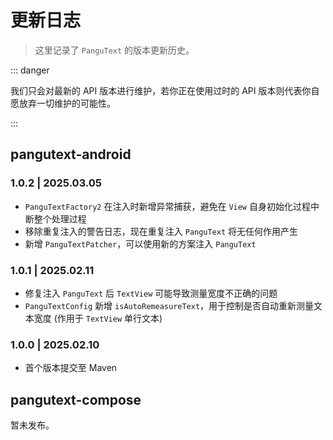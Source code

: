 # 更新日志

> 这里记录了 `PanguText` 的版本更新历史。

::: danger

我们只会对最新的 API 版本进行维护，若你正在使用过时的 API 版本则代表你自愿放弃一切维护的可能性。

:::

## pangutext-android

### 1.0.2 | 2025.03.05 &ensp;<Badge type="tip" text="最新" vertical="middle" />

- `PanguTextFactory2` 在注入时新增异常捕获，避免在 `View` 自身初始化过程中断整个处理过程
- 移除重复注入的警告日志，现在重复注入 `PanguText` 将无任何作用产生
- 新增 `PanguTextPatcher`，可以使用新的方案注入 `PanguText`

### 1.0.1 | 2025.02.11 &ensp;<Badge type="warning" text="过旧" vertical="middle" />

- 修复注入 `PanguText` 后 `TextView` 可能导致测量宽度不正确的问题
- `PanguTextConfig` 新增 `isAutoRemeasureText`，用于控制是否自动重新测量文本宽度 (作用于 `TextView` 单行文本)

### 1.0.0 | 2025.02.10 &ensp;<Badge type="warning" text="过旧" vertical="middle" />

- 首个版本提交至 Maven

## pangutext-compose

暂未发布。